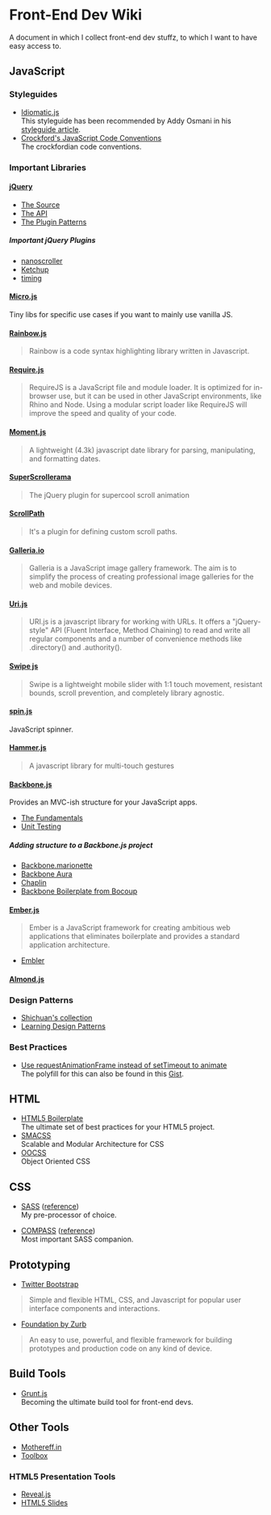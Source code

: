 # Front-End Dev Wiki

A document in which I collect front-end dev stuffz, to which I want to have easy access to.

## JavaScript

### Styleguides

* [Idiomatic.js](https://github.com/rwldrn/idiomatic.js/)  
This styleguide has been recommended by Addy Osmani in his [styleguide article](http://addyosmani.com/blog/javascript-style-guides-and-beautifiers/#more-4645). 
* [Crockford's JavaScript Code Conventions](http://javascript.crockford.com/code.html)  
The crockfordian code conventions.

### Important Libraries

#### [jQuery](http://jquery.com)  
* [The Source](http://code.jquery.com/jquery-latest.js)
* [The API](http://jqapi.com)
* [The Plugin Patterns](https://github.com/addyosmani/jquery-plugin-patterns)

##### Important jQuery Plugins
* [nanoscroller](http://jamesflorentino.com/jquery.nanoscroller/)
* [Ketchup](http://demos.usejquery.com/ketchup-plugin/)
* [timing](http://creativecouple.github.com/jquery-timing/)


#### [Micro.js](http://microjs.com/)  
Tiny libs for specific use cases if you want to mainly use vanilla JS.

#### [Rainbow.js](http://craig.is/making/rainbows)

> Rainbow is a code syntax highlighting library written in Javascript.

#### [Require.js](http://requirejs.org)

> RequireJS is a JavaScript file and module loader. It is optimized for in-browser use, but it can be used in other JavaScript environments, like Rhino and Node. Using a modular script loader like RequireJS will improve the speed and quality of your code.

#### [Moment.js](http://momentjs.com/)

> A lightweight (4.3k) javascript date library for parsing, manipulating, and formatting dates.

#### [SuperScrollerama](http://johnpolacek.github.com/superscrollorama/)

> The jQuery plugin for supercool scroll animation

#### [ScrollPath](http://joelb.me/scrollpath/)

> It's a plugin for defining custom scroll paths.

#### [Galleria.io](http://galleria.io)

> Galleria is a JavaScript image gallery framework. The aim is to simplify the process of creating professional image galleries for the web and mobile devices.

#### [Uri.js](http://medialize.github.com/URI.js/)

> URI.js is a javascript library for working with URLs. It offers a "jQuery-style" API (Fluent Interface, Method Chaining) to read and write all regular components and a number of convenience methods like .directory() and .authority().

#### [Swipe js](http://swipejs.com/)

> Swipe is a lightweight mobile slider with 1:1 touch movement, resistant bounds, scroll prevention, and completely library agnostic.

#### [spin.js](http://fgnass.github.com/spin.js/)

JavaScript spinner.

#### [Hammer.js](http://eightmedia.github.com/hammer.js/)

> A javascript library for multi-touch gestures

#### [Backbone.js](http://backbonejs.org/)  
Provides an MVC-ish structure for your JavaScript apps.

* [The Fundamentals](http://addyosmani.github.com/backbone-fundamentals/)
* [Unit Testing](http://addyosmani.com/blog/unit-testing-backbone-js-apps-with-qunit-and-sinonjs/)

##### Adding structure to a Backbone.js project
* [Backbone.marionette](https://github.com/derickbailey/backbone.marionette)
* [Backbone Aura](https://github.com/addyosmani/backbone-aura)
* [Chaplin](https://github.com/moviepilot/chaplin)
* [Backbone Boilerplate from Bocoup](http://weblog.bocoup.com/introducing-the-backbone-boilerplate/)

#### [Ember.js](http://emberjs.com/)  
> Ember is a JavaScript framework for creating ambitious web applications that eliminates boilerplate and provides a standard application architecture.

* [Embler](http://emberjs.tumblr.com/) 

#### [Almond.js](https://github.com/jrburke/almond)

### Design Patterns
* [Shichuan's collection](http://shichuan.github.com/javascript-patterns/)
* [Learning Design Patterns](http://addyosmani.com/resources/essentialjsdesignpatterns/book/)

### Best Practices

* [Use requestAnimationFrame instead of setTimeout to animate](http://paulirish.com/2011/requestanimationframe-for-smart-animating/)  
The polyfill for this can also be found in this [Gist](https://gist.github.com/1579671).

## HTML

* [HTML5 Boilerplate](http://html5boilerplate.com)  
The ultimate set of best practices for your HTML5 project.
* [SMACSS](http://smacss.com/)  
Scalable and Modular Architecture for CSS
* [OOCSS](http://oocss.org/)  
Object Oriented CSS

## CSS
* [SASS](http://sass-lang.com) ([reference](http://sass-lang.com/docs/yardoc/file.SASS_REFERENCE.html))   
My pre-processor of choice.

* [COMPASS](http://compass-style.org/reference/compass/) ([reference](http://compass-style.org/reference/compass/))  
Most important SASS companion.

## Prototyping

* [Twitter Bootstrap](http://twitter.github.com/bootstrap/)  
> Simple and flexible HTML, CSS, and Javascript for popular user interface components and interactions.

* [Foundation by Zurb](http://foundation.zurb.com/)  
> An easy to use, powerful, and flexible framework for building prototypes and production code on any kind of device.

## Build Tools

* [Grunt.js](https://github.com/cowboy/grunt)  
Becoming the ultimate build tool for front-end devs.

## Other Tools

* [Mothereff.in](http://mothereff.in/)
* [Toolbox](http://www.thetoolbox.cc/)

### HTML5 Presentation Tools
* [Reveal.js](http://lab.hakim.se/reveal-js)
* [HTML5 Slides](http://code.google.com/p/html5slides/)